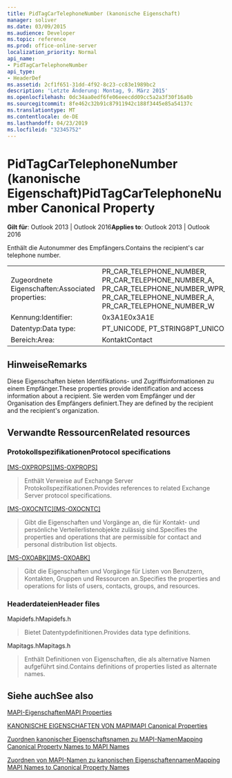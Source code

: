 ```yaml
---
title: PidTagCarTelephoneNumber (kanonische Eigenschaft)
manager: soliver
ms.date: 03/09/2015
ms.audience: Developer
ms.topic: reference
ms.prod: office-online-server
localization_priority: Normal
api_name:
- PidTagCarTelephoneNumber
api_type:
- HeaderDef
ms.assetid: 2cf1f651-31dd-4f92-8c23-cc83e1989bc2
description: 'Letzte Änderung: Montag, 9. März 2015'
ms.openlocfilehash: 0dc34aa0edf6fe06eeecdd09cc5a2a3f30f16a0b
ms.sourcegitcommit: 8fe462c32b91c87911942c188f3445e85a54137c
ms.translationtype: MT
ms.contentlocale: de-DE
ms.lasthandoff: 04/23/2019
ms.locfileid: "32345752"
---
```

# <a name="pidtagcartelephonenumber-canonical-property"></a><span data-ttu-id="8babb-103">PidTagCarTelephoneNumber (kanonische Eigenschaft)</span><span class="sxs-lookup"><span data-stu-id="8babb-103">PidTagCarTelephoneNumber Canonical Property</span></span>

  
  
<span data-ttu-id="8babb-104">**Gilt für**: Outlook 2013 | Outlook 2016</span><span class="sxs-lookup"><span data-stu-id="8babb-104">**Applies to**: Outlook 2013 | Outlook 2016</span></span> 
  
<span data-ttu-id="8babb-105">Enthält die Autonummer des Empfängers.</span><span class="sxs-lookup"><span data-stu-id="8babb-105">Contains the recipient's car telephone number.</span></span> 
  
|||
|:-----|:-----|
|<span data-ttu-id="8babb-106">Zugeordnete Eigenschaften:</span><span class="sxs-lookup"><span data-stu-id="8babb-106">Associated properties:</span></span>  <br/> |<span data-ttu-id="8babb-107">PR_CAR_TELEPHONE_NUMBER, PR_CAR_TELEPHONE_NUMBER_A, PR_CAR_TELEPHONE_NUMBER_W</span><span class="sxs-lookup"><span data-stu-id="8babb-107">PR_CAR_TELEPHONE_NUMBER, PR_CAR_TELEPHONE_NUMBER_A, PR_CAR_TELEPHONE_NUMBER_W</span></span>  <br/> |
|<span data-ttu-id="8babb-108">Kennung:</span><span class="sxs-lookup"><span data-stu-id="8babb-108">Identifier:</span></span>  <br/> |<span data-ttu-id="8babb-109">0x3A1E</span><span class="sxs-lookup"><span data-stu-id="8babb-109">0x3A1E</span></span>  <br/> |
|<span data-ttu-id="8babb-110">Datentyp:</span><span class="sxs-lookup"><span data-stu-id="8babb-110">Data type:</span></span>  <br/> |<span data-ttu-id="8babb-111">PT_UNICODE, PT_STRING8</span><span class="sxs-lookup"><span data-stu-id="8babb-111">PT_UNICODE, PT_STRING8</span></span>  <br/> |
|<span data-ttu-id="8babb-112">Bereich:</span><span class="sxs-lookup"><span data-stu-id="8babb-112">Area:</span></span>  <br/> |<span data-ttu-id="8babb-113">Kontakt</span><span class="sxs-lookup"><span data-stu-id="8babb-113">Contact</span></span>  <br/> |
   
## <a name="remarks"></a><span data-ttu-id="8babb-114">Hinweise</span><span class="sxs-lookup"><span data-stu-id="8babb-114">Remarks</span></span>

<span data-ttu-id="8babb-115">Diese Eigenschaften bieten Identifikations- und Zugriffsinformationen zu einem Empfänger.</span><span class="sxs-lookup"><span data-stu-id="8babb-115">These properties provide identification and access information about a recipient.</span></span> <span data-ttu-id="8babb-116">Sie werden vom Empfänger und der Organisation des Empfängers definiert.</span><span class="sxs-lookup"><span data-stu-id="8babb-116">They are defined by the recipient and the recipient's organization.</span></span> 
  
## <a name="related-resources"></a><span data-ttu-id="8babb-117">Verwandte Ressourcen</span><span class="sxs-lookup"><span data-stu-id="8babb-117">Related resources</span></span>

### <a name="protocol-specifications"></a><span data-ttu-id="8babb-118">Protokollspezifikationen</span><span class="sxs-lookup"><span data-stu-id="8babb-118">Protocol specifications</span></span>

<span data-ttu-id="8babb-119">[[MS-OXPROPS]](https://msdn.microsoft.com/library/f6ab1613-aefe-447d-a49c-18217230b148%28Office.15%29.aspx)</span><span class="sxs-lookup"><span data-stu-id="8babb-119">[[MS-OXPROPS]](https://msdn.microsoft.com/library/f6ab1613-aefe-447d-a49c-18217230b148%28Office.15%29.aspx)</span></span>
  
> <span data-ttu-id="8babb-120">Enthält Verweise auf Exchange Server Protokollspezifikationen.</span><span class="sxs-lookup"><span data-stu-id="8babb-120">Provides references to related Exchange Server protocol specifications.</span></span>
    
<span data-ttu-id="8babb-121">[[MS-OXOCNTC]](https://msdn.microsoft.com/library/9b636532-9150-4836-9635-9c9b756c9ccf%28Office.15%29.aspx)</span><span class="sxs-lookup"><span data-stu-id="8babb-121">[[MS-OXOCNTC]](https://msdn.microsoft.com/library/9b636532-9150-4836-9635-9c9b756c9ccf%28Office.15%29.aspx)</span></span>
  
> <span data-ttu-id="8babb-122">Gibt die Eigenschaften und Vorgänge an, die für Kontakt- und persönliche Verteilerlistenobjekte zulässig sind.</span><span class="sxs-lookup"><span data-stu-id="8babb-122">Specifies the properties and operations that are permissible for contact and personal distribution list objects.</span></span>
    
<span data-ttu-id="8babb-123">[[MS-OXOABK]](https://msdn.microsoft.com/library/f4cf9b4c-9232-4506-9e71-2270de217614%28Office.15%29.aspx)</span><span class="sxs-lookup"><span data-stu-id="8babb-123">[[MS-OXOABK]](https://msdn.microsoft.com/library/f4cf9b4c-9232-4506-9e71-2270de217614%28Office.15%29.aspx)</span></span>
  
> <span data-ttu-id="8babb-124">Gibt die Eigenschaften und Vorgänge für Listen von Benutzern, Kontakten, Gruppen und Ressourcen an.</span><span class="sxs-lookup"><span data-stu-id="8babb-124">Specifies the properties and operations for lists of users, contacts, groups, and resources.</span></span>
    
### <a name="header-files"></a><span data-ttu-id="8babb-125">Headerdateien</span><span class="sxs-lookup"><span data-stu-id="8babb-125">Header files</span></span>

<span data-ttu-id="8babb-126">Mapidefs.h</span><span class="sxs-lookup"><span data-stu-id="8babb-126">Mapidefs.h</span></span>
  
> <span data-ttu-id="8babb-127">Bietet Datentypdefinitionen.</span><span class="sxs-lookup"><span data-stu-id="8babb-127">Provides data type definitions.</span></span>
    
<span data-ttu-id="8babb-128">Mapitags.h</span><span class="sxs-lookup"><span data-stu-id="8babb-128">Mapitags.h</span></span>
  
> <span data-ttu-id="8babb-129">Enthält Definitionen von Eigenschaften, die als alternative Namen aufgeführt sind.</span><span class="sxs-lookup"><span data-stu-id="8babb-129">Contains definitions of properties listed as alternate names.</span></span>
    
## <a name="see-also"></a><span data-ttu-id="8babb-130">Siehe auch</span><span class="sxs-lookup"><span data-stu-id="8babb-130">See also</span></span>



[<span data-ttu-id="8babb-131">MAPI-Eigenschaften</span><span class="sxs-lookup"><span data-stu-id="8babb-131">MAPI Properties</span></span>](mapi-properties.md)
  
[<span data-ttu-id="8babb-132">KANONISCHE EIGENSCHAFTEN VON MAPI</span><span class="sxs-lookup"><span data-stu-id="8babb-132">MAPI Canonical Properties</span></span>](mapi-canonical-properties.md)
  
[<span data-ttu-id="8babb-133">Zuordnen kanonischer Eigenschaftsnamen zu MAPI-Namen</span><span class="sxs-lookup"><span data-stu-id="8babb-133">Mapping Canonical Property Names to MAPI Names</span></span>](mapping-canonical-property-names-to-mapi-names.md)
  
[<span data-ttu-id="8babb-134">Zuordnen von MAPI-Namen zu kanonischen Eigenschaftennamen</span><span class="sxs-lookup"><span data-stu-id="8babb-134">Mapping MAPI Names to Canonical Property Names</span></span>](mapping-mapi-names-to-canonical-property-names.md)

